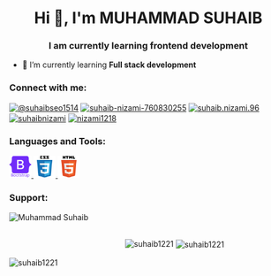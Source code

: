 <h1 align="center">Hi 👋, I'm MUHAMMAD SUHAIB</h1>
<h3 align="center">I am currently learning frontend development</h3>

- 🌱 I’m currently learning **Full stack development**

<h3 align="left">Connect with me:</h3>
<p align="left">
<a href="https://twitter.com/@suhaibseo1514" target="blank"><img align="center" src="https://raw.githubusercontent.com/rahuldkjain/github-profile-readme-generator/master/src/images/icons/Social/twitter.svg" alt="@suhaibseo1514" height="30" width="40" /></a>
<a href="https://linkedin.com/in/suhaib-nizami-760830255" target="blank"><img align="center" src="https://raw.githubusercontent.com/rahuldkjain/github-profile-readme-generator/master/src/images/icons/Social/linked-in-alt.svg" alt="suhaib-nizami-760830255" height="30" width="40" /></a>
<a href="https://fb.com/suhaib.nizami.96" target="blank"><img align="center" src="https://raw.githubusercontent.com/rahuldkjain/github-profile-readme-generator/master/src/images/icons/Social/facebook.svg" alt="suhaib.nizami.96" height="30" width="40" /></a>
<a href="https://instagram.com/suhaibnizami" target="blank"><img align="center" src="https://raw.githubusercontent.com/rahuldkjain/github-profile-readme-generator/master/src/images/icons/Social/instagram.svg" alt="suhaibnizami" height="30" width="40" /></a>
<a href="https://dribbble.com/nizami1218" target="blank"><img align="center" src="https://raw.githubusercontent.com/rahuldkjain/github-profile-readme-generator/master/src/images/icons/Social/dribbble.svg" alt="nizami1218" height="30" width="40" /></a>
</p>

<h3 align="left">Languages and Tools:</h3>
<p align="left"> <a href="https://getbootstrap.com" target="_blank" rel="noreferrer"> <img src="https://raw.githubusercontent.com/devicons/devicon/master/icons/bootstrap/bootstrap-plain-wordmark.svg" alt="bootstrap" width="40" height="40"/> </a> <a href="https://www.w3schools.com/css/" target="_blank" rel="noreferrer"> <img src="https://raw.githubusercontent.com/devicons/devicon/master/icons/css3/css3-original-wordmark.svg" alt="css3" width="40" height="40"/> </a> <a href="https://www.w3.org/html/" target="_blank" rel="noreferrer"> <img src="https://raw.githubusercontent.com/devicons/devicon/master/icons/html5/html5-original-wordmark.svg" alt="html5" width="40" height="40"/> </a> </p>


<h3 align="left">Support:</h3>
<p><a href="https://www.buymeacoffee.com/Muhammad Suhaib"> <img align="left" src="https://cdn.buymeacoffee.com/buttons/v2/default-yellow.png" height="50" width="210" alt="Muhammad Suhaib" /></a></p><br><br>


<p><img align="left" src="https://github-readme-stats.vercel.app/api/top-langs?username=suhaib1221&show_icons=true&locale=en&layout=compact" alt="suhaib1221" /></p>

<p>&nbsp;<img align="center" src="https://github-readme-stats.vercel.app/api?username=suhaib1221&show_icons=true&locale=en" alt="suhaib1221" /></p>

<p><img align="center" src="https://github-readme-streak-stats.herokuapp.com/?user=suhaib1221&" alt="suhaib1221" /></p>

